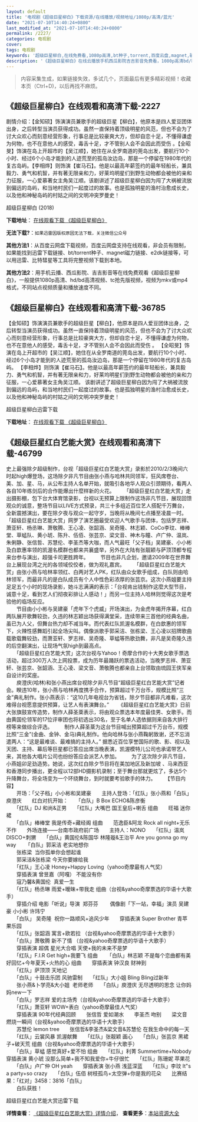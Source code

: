 ```yaml
---
layout: default
title: '电视剧《超级巨星柳白》下载资源/在线播放/视频地址/1080p/高清/蓝光'
date: "2021-07-10T14:40:24+0800"
last_modified_at: "2021-07-10T14:40:24+0800"
permalink: /2227/
categories: 电视剧
cover:
tags: 电视剧
keywords: '超级巨星柳白,在线免费看,1080p高清,bt种子,torrent,百度云盘,magnet,磁力链,迅雷下载资源'
description: '《超级巨星柳白》在线云播放手机西瓜影院吉吉影音免费看，1080p高清bd/hd未删减完整版和tc抢先枪版，mkv/mp4格式，附带bt/torrent种子、magnet/磁力链、百度云盘、网盘资源迅雷下载链接'
---
```


>内容采集生成，如果链接失效，多试几个，页面最后有更多精彩视频！收藏本页（Ctrl+D)，以后再找不麻烦。


## 《超级巨星柳白》在线观看和高清下载-2227

剧情介绍：【金知硕】饰演演员兼歌手的超级巨星【柳白】，他原本是四人爱豆团体出身，之后转型当演员获得成功。虽然一直保持着顶级明星的风范，但也不会为了讨大众欢心而刻意经营形象，行事总是比较豪爽大方，但却自恋十足，不懂得谦虚为何物，也不在意他人的感受，毒舌十足，才不管别人会不会因此而受伤 。【全昭旻】饰演在岛上开超市的【吴江顺】，她住在从全罗南道的莞岛出发，要航行10个小时、经过6个小岛才能到的人迹荒至的孤岛汝边岛，那是一个停留在1980年代的复古岛屿。【李相烨】则饰演【崔马石】。他是以最高年薪签约的最年轻船长，兼具毅力、勇气和机智，并有著无限亲和力，好莱坞明星们到野生动物都会被他的亲和力征服，一心爱慕著女主角吴江顺。该剧讲述了超级巨星柳白因为闯了大祸被流放到偏远的岛屿，和当地村民们一起度过的故事。也是孤独明星的渔村治愈成长史，以及他和神秘岛屿的村姑之间的文明冲突罗曼史！


超级巨星柳白 (2018)

**下载地址**： [在线观看下载 《超级巨星柳白》](https://www.btbtdy.me/btdy/dy13952.html) 


**无法下载?**：`如果迅雷因版权原因无法下载，关注微信公众号 `

**其他方法1**：从百度云网盘下载视频，百度云网盘支持在线观看，非会员有限制，如果能找到迅雷下载链接、bt/torrent种子、magnet磁力链接、e2dk链接等，可以用迅雷、比特彗星等工具将完整视频下载到本地。

**其他方法2**：用手机云播、西瓜影院、吉吉影音等在线免费观看《超级巨星柳白》，一般提供1080p高清、hd/bd高清视频、tc抢先版视频，视频为mkv或mp4格式，不同站点视频质量和播放速度不同。


## 《超级巨星柳白》在线观看和高清下载-36785

【金知硕】饰演演员兼歌手的超级巨星【柳白】，他原本是四人爱豆团体出身，之后转型当演员获得成功。虽然一直保持着顶级明星的风范，但也不会为了讨大众欢心而刻意经营形象，行事总是比较豪爽大方，但却自恋十足，不懂得谦虚为何物，也不在意他人的感受，毒舌十足，才不管别人会不会因此而受伤 。 【全昭旻】饰演在岛上开超市的【吴江顺】，她住在从全罗南道的莞岛出发，要航行10个小时、经过6个小岛才能到的人迹荒至的孤岛汝边岛，那是一个停留在1980年代的复古岛屿。 【李相烨】则饰演【崔马石】。他是以最高年薪签约的最年轻船长，兼具毅力、勇气和机智，并有著无限亲和力，好莱坞明星们到野生动物都会被他的亲和力征服，一心爱慕著女主角吴江顺。 该剧讲述了超级巨星柳白因为闯了大祸被流放到偏远的岛屿，和当地村民们一起度过的故事。也是孤独明星的渔村治愈成长史，以及他和神秘岛屿的村姑之间的文明冲突罗曼史！


超级巨星柳白迅雷下载

**下载地址**： [在线观看下载 《超级巨星柳白》](https://www.993dy.com//vod-detail-id-33868.html) 


## 《超级巨星红白艺能大赏》在线观看和高清下载-46799

史上最强除夕超级制作，台视「超级巨星红白艺能大赏」录影於2010/2/3晚间六时起high爆登场，这场除夕非凡节目由张小燕与哈林共同领军，狂风席卷台、美、加、星、马，从公布主持人名单开始，就吸引各地华人观众引颈期待，看两人各自10年练剑后的合作能爆出什麼样新的火花。 　　「超级巨星红白艺能大赏」走出摄影棚，包下台大体育馆录影，台视以无预算上限制作这场非凡节目，展现回馈观众的诚意，整场节目以LIVE方式预录，共三十多组近百位艺人搭配千万舞台，全新震撼演出，要在除夕夜与观众一起守岁，当晚将从晚间七点播至凌晨一时。「超级巨星红白艺能大赏」网罗了演艺圈最受欢迎人气歌手与团体，包括罗志祥、萧亚轩、杨丞琳、萧敬腾、王心凌、张韶涵、吴奇隆、林志颖、CoCo李玟、棒棒堂、草蜢队、黄小琥、陈升、伍佰、张芸京、梁文音、神木与瞳、卢广仲、温岚、朱俐静、张信哲、苏慧伦、李圣杰等大咖，而人气最旺「父子档」吴建豪、小小彬及白歆惠率领的凯渥名模群也都来共襄盛举，另外在大陆有张靓颖与萨顶顶都专程来台参与演出，超强卡司更胜跨年。 　　节目也非凡企划，邀请2009年在世界舞台上展现台湾之光的各领域佼佼者，做为观礼嘉宾。 　　「超级巨星红白艺能大赏」由张小燕与哈林率领红、白两对艺人PK，红队由众女歌手组成，白队则由哈林领军，而最非凡的是白队成员有个人中性色彩浓厚的张芸京。这次小燕姐要主持足足五个小时的现场录影，她斗志满满的表示：「台视肯出钱制作这麼大型节目，诚意十足，看到艺人们彻夜彩排让人感动！」而另一位主持人哈林则觉得这次是考验他的临场反应。<br />　　节目由小小彬与吴建豪「虎年下个虎威」开场演出，为金虎年揭开序幕，红白两队展开歌舞较劲，久违的林志颖出场获得满堂采，连续带来三首他的经典名曲，虽已为人父，但舞台热力却不减当年。而代表红队凯渥名模群，在白歆惠的领军下，火辣性感舞蹈引起全场尖叫。偶像派歌手郭采洁、张栋梁、王心凌以招牌歌曲载歌载舞较劲，而萧亚轩、罗志祥、吴奇隆、草蜢等热歌劲舞，非凡是吴奇隆久违的后空翻演出，让现场气氛high到最高点。<br />　　「超级巨星红白艺能大赏」这次台视与Yahoo！奇摩合作的十大男女歌手票选活动，超过300万人次上网投票，成为历年最踊跃的票选活动，当晚罗志祥、萧亚轩、张芸京、张韶涵、王心凌、梁文音、萧敬腾也都亲自上台领取由琉园王侠军亲自设计的奖座。<br />　　庾澄庆(哈林)和张小燕出席台视除夕非凡节目“超级巨星红白艺能大赏”记者会。睽违10年，张小燕与哈林再度携手合作，预算超过千万台币，规模比照“三金”典礼制作。张小燕表示：&ldquo;这10几年电视台为省钱，除夕节目都非凡难看，这次难得台视愿意提供预算，让艺人有表演舞台。&rdquo; 　　《超级巨星红白艺能大赏》日前大张旗鼓宣传造势，制作人薛圣棻表示，将由观众票选本年度最佳男、女歌手。而由黄国伦领军的17位评审团也将初选出30名，至于名单人选依据则来自各大排行榜等来做综合评选。 　　制作人薛圣棻为这台节目喊出预算超过千万台币，规模比照“三金”(金曲、金钟、金马)典礼制作。他向哈林与张小燕鞠躬致谢，还不忘消遣两人：“这是最难谈、最难搞的主持人。&rdquo; 据悉近百位享誉国际的歌、影、视以及天团、主持、幕后等巨星都已答应出席当晚表演，凯渥模特儿公司也承诺带艺人来，其他各大唱片公司也纷纷答应会派艺人参加。 　　为了这次除夕非凡节目，小燕姐卯足劲造势。她说，这次红白除夕节目将在美加地区及新加坡 、马来西亚 和香港同步播出，更全程以12部HD摄影机录制；至于舞台那就更炫了，多达5个升降舞台，将全场变为一个环绕舞台，到时就要考验歌手的体力。 　　【节目内容】<br />　　开场：「父子档」小小彬和吴建豪　　主持人登场：「红队」张小燕和「白队」庾澄庆　　红白对抗开始：　　「白队」B Box ECHO&陈彦衡<br />　　「红队」DJ 和尚&正男　　「红队」大嘴巴 国王皇后+喇舌 组曲　　旺福 迷你裙<br />　　「白队」棒棒堂 我是传奇+藏经阁 组曲　　范逸臣&阿龙 Rock all night+无乐不作　　外场连接——台南市政府前广场　　主持人：NONO　　「红队」温岚 DISCO+刺猬　　「白队」黄国伦&陈国华 林隆璇&amp;王治平 Are you gonna go my way 　　「白队」郭采洁 老实地想你<br />　　张栋梁&nbsp; 当你孤单你会想起谁<br />　　郭采洁&amp;张栋梁 今天你要嫁给我<br />　　「红队」王心凌 Honey+Happy Loving（yahoo奇摩最有人气奖）<br />　　穿插表演 曾昱嘉（阿嘎） 不能没有你<br />　　寇乃馨&amp;黄国伦&nbsp; 真爱一生<br />　　「红队」杨丞琳 雨爱+暧昧+带我走 组曲（台视&amp;yahoo奇摩票选的华语十大歌手）<br />　　穿插介绍 电影「听说」导演&nbsp; 郑芬芬 　　偶像剧「下一站，幸福」演员 吴建豪 小小彬 许玮宁<br />　　「白队」 吴奇隆&nbsp; 祝你一路顺风+追风少年　　穿插表演 Super Brother 青苹果乐园<br />　　「红队」张韶涵 寓言+欧若拉 （台视&amp;yahoo奇摩票选的华语十大歌手）<br />　　「白队」萧敬腾 新不了情 （台视&amp;yahoo奇摩票选的华语十大歌手）<br />　　穿插表演 超偶 星光大合唱 天使+我的未来不是梦<br />　　「红队」F.I.R Get high+我要飞 组曲 　　「白队」林志颖 不是每个恋曲都有美好回忆+今年夏天+火热的心 组曲　　穿插表演 钟汉良 财神到<br />　　「红队」萨顶顶 天地记<br />　　「白队」十鼓击乐团 风驰雷制　　「红队」大小姐 Bling Bling过新年<br />　　张小燕&amp;卜学亮&amp;大小姐&nbsp; 老师老师　　「白队」庾澄庆 无尽透明的思念 让你妈妈new一下<br />　　「白队」罗志祥 爱的主场秀（台视&amp;yahoo奇摩票选的华语十大歌手）<br />　　「红队」萧亚轩 WOW+表白（yahoo奇摩最佳人气奖）<br />　　穿插表演 90年代经典回顾　　张信哲 爱如潮水　　李圣杰 吻别　　梁文音 燃烧一瞬间（台视&amp;yahoo奇摩票选的华语十大歌手）<br />　　苏慧伦 lemon tree　　张信哲&amp;李圣杰&amp;梁文音&amp;苏慧伦 在我生命中的每一天<br />　　「红队」云裳风暴 凯渥献舞　　「红队」张靓颖 画心　　「白队」张芸京 黑裙子+破天荒 组曲（台视&amp;yahoo奇摩票选的华语十大歌手）<br />　　「白队」草蜢 感觉真好+爱不怕 组曲　　「红队」利菁 Summertime+Nobody　　穿插表演 黄小琥 没那么简单+我不知我爱你+牛仔很忙　　「红队」陈珊妮 苹果花<br />　　「白队」卢广仲 OH yeah　　穿插表演 张小燕 浅蓝深蓝　　「红队」李玟 It"s a party+so crazy　　「白队」伍佰 树枝孤鸟+太空弹+你是我的花朵　　比赛结果：「红对」3458：3816「白队」<br />　　白队获胜！


超级巨星红白艺能大赏迅雷下载

**详情查看**： [《超级巨星红白艺能大赏》详情介绍](/movie/46799/)， **查看更多**：[本站资源大全](/movie/t/all/)

